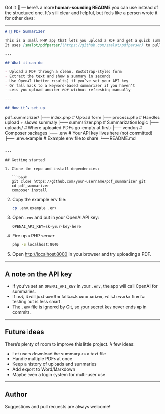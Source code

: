 Got it 🙂 — here’s a more **human-sounding README** you can use instead of the structured one. It’s still clear and helpful, but feels like a person wrote it for other devs:

---

```markdown
# 📄 PDF Summarizer

This is a small PHP app that lets you upload a PDF and get a quick summary of its contents.  
It uses [smalot/pdfparser](https://github.com/smalot/pdfparser) to pull text out of the PDF, and then summarizes it either with the **OpenAI API** (if you have a key set up) or with a simple built-in summarizer if you don’t.

---

## What it can do

- Upload a PDF through a clean, Bootstrap-styled form
- Extract the text and show a summary in seconds
- Use OpenAI (better results) if you’ve set your API key
- Or fall back to a keyword-based summarizer if you haven’t
- Lets you upload another PDF without refreshing manually

---

## How it’s set up

```

pdf_summarizer/
├── index.php        # Upload form
├── process.php      # Handles upload + shows summary
├── summarizer.php   # Summarization logic
├── uploads/         # Where uploaded PDFs go (empty at first)
├── vendor/          # Composer packages
├── .env             # Your API key lives here (not committed)
├── .env.example     # Example env file to share
└── README.md

````

---

## Getting started

1. Clone the repo and install dependencies:

   ```bash
   git clone https://github.com/your-username/pdf_summarizer.git
   cd pdf_summarizer
   composer install
````

2. Copy the example env file:

   ```bash
   cp .env.example .env
   ```

3. Open `.env` and put in your OpenAI API key:

   ```
   OPENAI_API_KEY=sk-your-key-here
   ```

4. Fire up a PHP server:

   ```bash
   php -S localhost:8000
   ```

5. Open [http://localhost:8000](http://localhost:8000) in your browser and try uploading a PDF.

---

## A note on the API key

* If you’ve set an `OPENAI_API_KEY` in your `.env`, the app will call OpenAI for summaries.
* If not, it will just use the fallback summarizer, which works fine for testing but is less smart.
* The `.env` file is ignored by Git, so your secret key never ends up in commits.

---

## Future ideas

There’s plenty of room to improve this little project. A few ideas:

* Let users download the summary as a text file
* Handle multiple PDFs at once
* Keep a history of uploads and summaries
* Add export to Word/Markdown
* Maybe even a login system for multi-user use

---

## Author

Suggestions and pull requests are always welcome!

